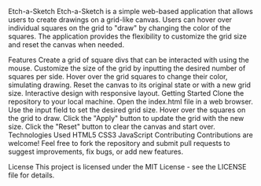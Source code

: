 Etch-a-Sketch
Etch-a-Sketch is a simple web-based application that allows users to create drawings on a grid-like canvas. Users can hover over individual squares on the grid to "draw" by changing the color of the squares. The application provides the flexibility to customize the grid size and reset the canvas when needed.

Features
Create a grid of square divs that can be interacted with using the mouse.
Customize the size of the grid by inputting the desired number of squares per side.
Hover over the grid squares to change their color, simulating drawing.
Reset the canvas to its original state or with a new grid size.
Interactive design with responsive layout.
Getting Started
Clone the repository to your local machine.
Open the index.html file in a web browser.
Use the input field to set the desired grid size.
Hover over the squares on the grid to draw.
Click the "Apply" button to update the grid with the new size.
Click the "Reset" button to clear the canvas and start over.
Technologies Used
HTML5
CSS3
JavaScript
Contributing
Contributions are welcome! Feel free to fork the repository and submit pull requests to suggest improvements, fix bugs, or add new features.

License
This project is licensed under the MIT License - see the LICENSE file for details.